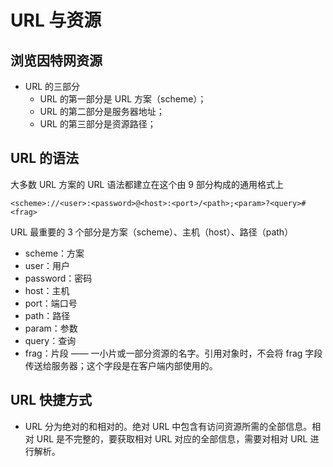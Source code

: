 # URL 与资源

## 浏览因特网资源
+ URL 的三部分
    + URL 的第一部分是 URL 方案（scheme）；
    + URL 的第二部分是服务器地址；
    + URL 的第三部分是资源路径； 

## URL 的语法
大多数 URL 方案的 URL 语法都建立在这个由 9 部分构成的通用格式上
```es6
<scheme>://<user>:<password>@<host>:<port>/<path>;<param>?<query>#<frag>
```
URL 最重要的 3 个部分是方案（scheme）、主机（host）、路径（path）
+ scheme：方案
+ user：用户
+ password：密码
+ host：主机
+ port：端口号
+ path：路径
+ param：参数
+ query：查询
+ frag：片段 —— 一小片或一部分资源的名字。引用对象时，不会将 frag 字段传送给服务器；这个字段是在客户端内部使用的。

## URL 快捷方式
+ URL 分为绝对的和相对的。绝对 URL 中包含有访问资源所需的全部信息。相对 URL 是不完整的，要获取相对 URL 对应的全部信息，需要对相对 URL 进行解析。